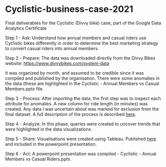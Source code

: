# Cyclistic-business-case-2021
Final deliverables for the Cyclistic (Divvy bike) case, part of the Google Data Analytics Certificate

Step 1 - Ask:
Understand how annual members and casual riders use Cyclistic bikes differently in order to determine the best marketing strategy to convert casual riders into annual members.

Step 2 - Prepare:
The data was downloaded directly from the Divvy Bikes website: https://www.divvybikes.com/system-data

It was organized by month, and assumed to be credible since it was compiled and published by the organisation. There were some anomalies in the data (these are highlighted in the Cyclistic - Annual Members vs Casual Members.pptx file.

Step 3 - Process:
After importing the data, the first step was to inspect each attribute for anomalies. A new column for ride length (in minutes) was created. Any data I was uncertain about was marked for exclusion from the final dataset. A full description of the process is described [here](https://github.com/fllorden/Cyclistic-business-case-2021/commit/024af9285a8c83c5546dcff1343675dbe99bc74a).

Step 4 - Analyze:
In this phase, queries were created to uncover trends that were highlighted in the data visualizations.

Step 5 - Share:
Visualisations were created using Tableau. Published [here](https://public.tableau.com/views/FedericoLlorden/Sheet1?:language=es-ES&:display_count=n&:origin=viz_share_link) and included in the powerpoint presentation.

Step 6 - Act:
A powerpoint presentation was compiled - Cyclistic - Annual Members vs Casual Riders.pptx.
